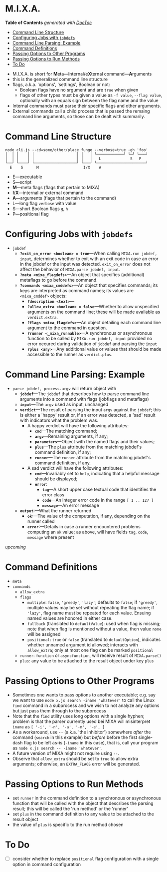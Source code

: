 

# M.I.X.A.

<!-- START doctoc generated TOC please keep comment here to allow auto update -->
<!-- DON'T EDIT THIS SECTION, INSTEAD RE-RUN doctoc TO UPDATE -->
**Table of Contents**  *generated with [DocToc](https://github.com/thlorenz/doctoc)*

- [Command Line Structure](#command-line-structure)
- [Configuring Jobs with `jobdefs`](#configuring-jobs-with-jobdefs)
- [Command Line Parsing: Example](#command-line-parsing-example)
- [Command Definitions](#command-definitions)
- [Passing Options to Other Programs](#passing-options-to-other-programs)
- [Passing Options to Run Methods](#passing-options-to-run-methods)
- [To Do](#to-do)

<!-- END doctoc generated TOC please keep comment here to allow auto update -->

* M.I.X.A. is short for **M**eta—**I**nternal/e**X**ternal command—**A**rguments
* this is the generalized command line structure
* flags, a.k.a. 'options', 'settings', Boolean or not:
  * Boolean flags have no srgument and are `true` when given
  * flags of other types must be given a value as `-f value`, `--flag value`, optionally with an equals sign
    between the flag name and the value
* Internal commands must parse their specific flags and other arguments.
* External commands call a child process that is passed the remaing command line arguments, so those can be
  dealt with summarily.

# Command Line Structure

```
node cli.js --cd=some/other/place funge --verbose=true -gh 'foo'
│  │ │    │ │                   │ │   │ └────────────┘ └─┘ └───┘
│  │ │    │ │                   │ │   │   L             S   P
└──┘ └────┘ └───────────────────┘ └───┘ └──────────────────────┘
  E    S      M                    I/X    A
```

* E—executable
* S—script
* **M**—meta flags (flags that pertain to MIXA)
* **I**/**X**—internal or external command
* **A**—arguments (flags that pertain to the command)
* L—long flag `verbose` with value
* S—short Boolean flags `g`, `h`
* P—positional flag

# Configuring Jobs with `jobdefs`

* `jobdef`
  * **`?exit_on_error <boolean> = true`**—When calling `MIXA.run jobdef, input`, determines whether to exit
    with an exit code in case an error in the jobdef or the input was detected. `exit_on_error` does not
    affect the behavior of `MIXA.parse jobdef, input`.
  * **`?meta <mixa_flagdefs>`**—An object that specifies (additional) metaflags to go before the command.
  * **`?commands <mixa_cmddefs>`**—An object that specifies commands; its keys are interpreted as command
    names; its values are `<mixa_cmddef>` objects:
      * **`?description <text>`**—
      * **`?allow_extra <boolean> = false`**—Whether to allow unspecified arguments on the command line;
        these will be made available as `verdict.extra`.
      * **`?flags <mixa_flagdefs>`**—An object detailing each command line argument to the command in
        question.
      * **`?runner <_mixa_runnable>`**—A synchronous or asynchronous function to be called by `MIXA.run
        jobdef, input` provided no error occured during validation of `jobdef` and parsing the `input`
      * **`?plus <any>`**—Any additional value or values that should be made accessible to the runner as
        `verdict.plus`.

# Command Line Parsing: Example

* `parse jobdef, process.argv` will return object with
  * **`jobdef`**—The `jobdef` that describes how to parse command line arguments into a command with
    flags (jobflags and metaflags)
  * **`input`**—The `argv` used as input, unchanged
  * **`verdict`**—The result of parsing the input `argv` against the `jobdef`; this is either a 'happy'
    result or, if an error was detected, a 'sad' result with indicators what the problem was.
    * A happy verdict will have the following attributes:
      * **`cmd`**—The matching command;
      * **`argv`**—Remaining arguments, if any;
      * **`parameters`**—Object with the named flags and their values;
      * **`plus`**—The `plus` attribute from the matching jobdef's command definition, if any;
      * **`runner`**—The `runner` attribute from the matching jobdef's command definition, if any.
    * A sad verdict will have the following attributes:
      * **`cmd`**—Invariably set to `help`, indicating that a helpful message should be displayed;
      * **`error`**:
        * **`tag`**—A short upper case textual code that identifies the error class
        * **`code`**—An integer error code in the range `[ 1 .. 127 ]`
        * **`message`**—An error message
  * **`output`**:—What the runner returned
    * **`ok`**:—The value of the computation, if any, depending on the runner called
    * **`error`**:—Details in case a runner encountered problems computing an `ok` value; as above, will
      have fields `tag`, `code`, `message` where present

*upcoming*

# Command Definitions

* `meta`
* `commands`
  * `allow_extra`
  * `flags`
    * `multiple`: `false`, `'greedy'`, `'lazy'`; defaults to `false`; if `'greedy'`, multiple values may be
      set without repeating the flag name; if `'lazy'`, flag name must be repeated for each value. Ensuing
      named values are honored in either case.
    * `fallback` (translated to `defaultValue`): used when flag is missing; note that when flag is mentioned
      without a value, then value `none` will be assigned
    * `positional`: `true` or `false` (translated to `defaultOption`), indicates whether unnamed argument
      id allowed; interacts with `allow_extra`; only at most one flag can be marked `positional`
  * `runner`: `function` or `asyncfunction`, will receive result of `MIXA.parse()`
  * `plus`: any value to be attached to the result object under key `plus`
  <!-- * `raw`: when `true`,  -->

# Passing Options to Other Programs

* Sometimes one wants to pass options to another executable; e.g. say we want to use `node x.js search
  -iname 'whatever'` to call the Linux `find` command in a subprocess and we wish to not analyze any options
  but just pass them through to the subprocess
* Note that the `find` utility uses long options with a single hyphen; problem is that the parser currently
  used bei MIXA will misinterpret `iname` as `[ '-i', '-n', '-a', '-m', '-e', ]`
* As a workaround, use `--` (a.k.a. 'the inhibitor') somewhere *after* the command (`search` in this
  example) but *before* before the first single-dash flag to be left as-is (`-iname` in this case), that is,
  call your program as `node x.js search -- -iname 'whatever'`.
* A future version of MIXA might not require using `--`.
* Observe that `allow_extra` should be set to `true` to allow extra arguments; otherwise, an `EXTRA_FLAGS`
  error will be generated.

# Passing Options to Run Methods

* set `runner` in the command definition to a synchronous or asynchronous function that will be called with the
  object that describes the parsing result; this will be called the 'run method' or the 'runner'
* set `plus` in the command definition to any value to be attached to the result object
* the value of `plus` is specific to the run method chosen

# To Do

* [ ] consider whether to replace `positional` flag configuration with a single option in command
  configuration
